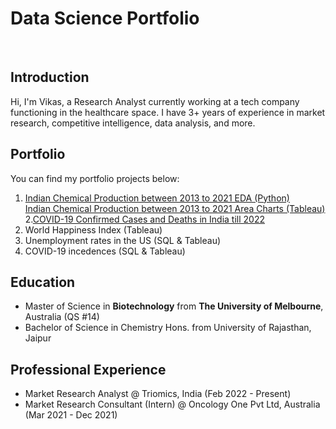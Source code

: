 # Data Science Portfolio
<br>

## Introduction

Hi, I'm Vikas, a Research Analyst currently working at a tech company functioning in the healthcare space. I have 3+ years of experience in market research, competitive intelligence, data analysis, and more.

## Portfolio
You can find my portfolio projects below:  
1. [Indian Chemical Production between 2013 to 2021 EDA (Python)](https://vikasvyas11.github.io/MajorChemicals2013-2021.html)  
   [Indian Chemical Production between 2013 to 2021 Area Charts (Tableau)](https://public.tableau.com/views/IndiaChemicalProduction/Dashboard1AreaCharts?:language=en-US&publish=yes&:sid=&:display_count=n&:origin=viz_share_link)
2.[COVID-19 Confirmed Cases and Deaths in India till 2022](https://github.com/vikasvyas11/vikasvyas11.github.io/blob/main/covid19_india.html)
3. World Happiness Index (Tableau)
4. Unemployment rates in the US (SQL & Tableau)
5. COVID-19 incedences (SQL & Tableau)

## Education
- Master of Science in **Biotechnology** from **The University of Melbourne**, Australia (QS #14)  
- Bachelor of Science in Chemistry Hons. from University of Rajasthan, Jaipur

## Professional Experience
- Market Research Analyst @ Triomics, India (Feb 2022 - Present)  
- Market Research Consultant (Intern) @ Oncology One Pvt Ltd, Australia (Mar 2021 - Dec 2021)
 
